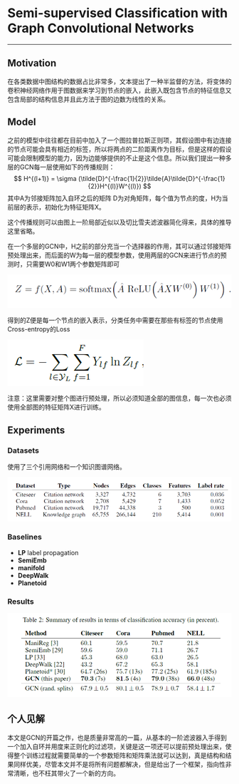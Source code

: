 # Semi-supervised Classification with Graph Convolutional Networks

------

## Motivation

​	在各类数据中图结构的数据占比非常多，文本提出了一种半监督的方法，将变体的卷积神经网络作用于图数据来学习到节点的嵌入，此嵌入既包含节点的特征信息又包含局部的结构信息并且此方法于图的边数为线性的关系。

## Model

​	之前的模型中往往都在目前中加入了一个图拉普拉斯正则项，其假设图中有边连接的节点可能会具有相近的标签，所以将两点的二阶距离作为目标，但是这样的假设可能会限制模型的能力，因为边能够提供的不止是这个信息。所以我们提出一种多层的GCN每一层使用如下的传播规则：
$$
H^{(l+1)} = \sigma (\tilde{D}^{-\frac{1}{2}}\tilde{A}\tilde{D}^{-\frac{1}{2}}H^{(l)}W^{(l)}) 
$$
其中A为邻接矩阵加入自环之后的矩阵 D为对角矩阵，每个值为节点的度，H为当前层的表示，初始化为特征矩阵X。

这个传播规则可以由图上一阶局部近似以及切比雪夫滤波器简化得来，具体的推导这里省略。

在一个多层的GCN中，H之前的部分充当一个选择器的作用，其可以通过邻接矩阵预处理出来，而后面的W为每一层的模型参数，使用两层的GCN来进行节点的预测时，只需要W0和W1两个参数矩阵即可

![image-20200326110900476](https://github.com/linzihan-backforward/PaperNotes/blob/master/ICLR/%5BICLR2017%5D%20Semi-supervised%20Classification%20with%20Graph%20Convolutional%20Networks/image-20200326110900476.png?raw=true)

得到的Z便是每一个节点的嵌入表示，分类任务中需要在那些有标签的节点使用Cross-entropy的Loss

![image-20200326111015117](https://github.com/linzihan-backforward/PaperNotes/blob/master/ICLR/%5BICLR2017%5D%20Semi-supervised%20Classification%20with%20Graph%20Convolutional%20Networks/image-20200326111015117.png?raw=true)

注意：这里需要对整个图进行预处理，所以必须知道全部的图信息，每一次也必须使用全部图的特征矩阵X进行训练。

## Experiments

### Datasets	

使用了三个引用网络和一个知识图谱网络。

![image-20200326115009209](https://github.com/linzihan-backforward/PaperNotes/blob/master/ICLR/%5BICLR2017%5D%20Semi-supervised%20Classification%20with%20Graph%20Convolutional%20Networks/image-20200326115009209.png?raw=true)

### Baselines

- **LP** label propagation
- **SemiEmb** 
- **manifold**
- **DeepWalk**
- **Planetoid**

### Results

![image-20200326145540692](https://github.com/linzihan-backforward/PaperNotes/blob/master/ICLR/%5BICLR2017%5D%20Semi-supervised%20Classification%20with%20Graph%20Convolutional%20Networks/image-20200326145540692.png?raw=true)

## 个人见解

​	本文是GCN的开篇之作，也是质量非常高的一篇，从基本的一阶滤波器入手得到一个加入自环并用度来正则化的过滤项，关键是这一项还可以提前预处理出来，使得整个训练过程就需要简单的一个参数矩阵和矩阵乘法就可以达到，真是结构和结果同样优美，尽管本文并不是将所有问题都解决，但是给出了一个框架，指向性非常清晰，也不枉其带火了一个新的方向。